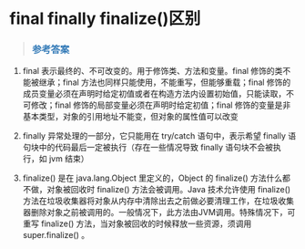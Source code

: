 # final finally finalize()区别

> ### <font color=#337AB7 > 参考答案</font> 

1. final 表示最终的、不可改变的。用于修饰类、方法和变量。final 修饰的类不能被继承；final 方法也同样只能使用，不能重写，但能够重载；final 修饰的成员变量必须在声明时给定初值或者在构造方法内设置初始值，只能读取，不可修改；final 修饰的局部变量必须在声明时给定初值；final 修饰的变量是非基本类型，对象的引用地址不能变，但对象的属性值可以改变

2. finally 异常处理的一部分，它只能用在 try/catch 语句中，表示希望 finally 语句块中的代码最后一定被执行（存在一些情况导致 finally 语句块不会被执行，如 jvm 结束）

3. finalize() 是在 java.lang.Object 里定义的，Object 的 finalize() 方法什么都不做，对象被回收时 finalize() 方法会被调用。Java 技术允许使用 finalize() 方法在垃圾收集器将对象从内存中清除出去之前做必要清理工作，在垃圾收集器删除对象之前被调用的。一般情况下，此方法由JVM调用。特殊情况下，可重写 finalize() 方法，当对象被回收的时候释放一些资源，须调用 super.finalize() 。 

